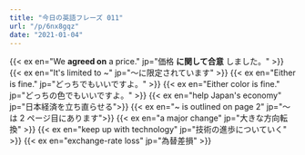 ```yaml
---
title: "今日の英語フレーズ 011"
url: "/p/6nx8gqz"
date: "2021-01-04"
---
```


{{< ex en="We __agreed on__ a price." jp="価格 __に関して合意__ しました。" >}}
{{< ex en="It's limited to ~" jp="〜に限定されています" >}}
{{< ex en="Either is fine." jp="どっちでもいいですよ。" >}}
{{< ex en="Either color is fine." jp="どっちの色でもいいですよ。" >}}
{{< ex en="help Japan's economy" jp="日本経済を立ち直らせる">}}
{{< ex en="~ is outlined on page 2" jp="〜は 2 ページ目にあります">}}
{{< ex en="a major change" jp="大きな方向転換" >}}
{{< ex en="keep up with technology" jp="技術の進歩についていく" >}}
{{< ex en="exchange-rate loss" jp="為替差損" >}}

